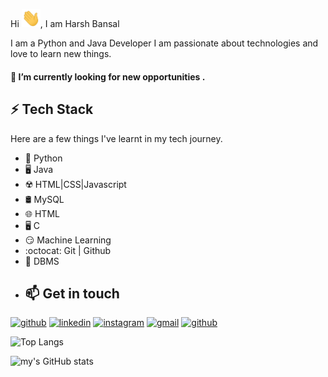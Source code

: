 
Hi <img src="https://raw.githubusercontent.com/ABSphreak/ABSphreak/master/gifs/Hi.gif" width="30px">, I am Harsh Bansal

I am a  Python and Java Developer  I am passionate about technologies and love to learn new things.

#### 🔭 I’m currently looking for new opportunities .


## ⚡ Tech Stack

Here are a few things I've learnt in my tech journey.

* 🐍 Python  
* 🖥 Java
* ☢️ HTML|CSS|Javascript
* 🛢️ MySQL
* 🌐 HTML
* 🖥 C
* 😏 Machine Learning
* :octocat: Git | Github
* 📱 DBMS
* ## 📫 Get in touch








[<img src='https://img.icons8.com/nolan/64/github.png' alt='github' height='40'>](https://github.com/Johnnybravo7876)  [<img src='https://www.flaticon.com/premium-icon/icons/svg/3256/3256016.svg' alt='linkedin' height='40'>](linkedin.com/in/harsh-bansal-4081b21ba/)  [<img src='https://www.flaticon.com/premium-icon/icons/svg/3955/3955024.svg' alt='instagram' height='40'>](https://www.instagram.com/maqbool__.03/) [<img src='https://img.icons8.com/color/48/000000/gmail-login.png' alt='gmail' height='40'>](mailto:harsh.bansal0310@gmail.com)  [<img src='https://raw.githubusercontent.com/anuraghazra/anuraghazra/master/assets/discord-round.svg' alt='github' height='40'>](https://discord.gg/NarJukR7zB)   

    
  
![Top Langs](https://github-readme-stats.vercel.app/api/top-langs/?username=Johnnybravo7876&hide=css,scss&langs_count=8&exclude_repo=Lime_Senpai&layout=compact)



![my's GitHub stats](https://github-readme-stats.vercel.app/api?username=Johnnybravo7876&show_icons=true&theme=radical)






 

